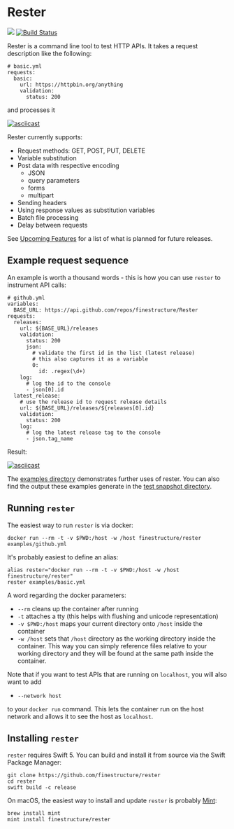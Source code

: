 # Rester

![](https://img.shields.io/badge/Swift-5-blue.svg) [![Build Status](https://travis-ci.org/finestructure/Rester.svg?branch=develop)](https://travis-ci.org/finestructure/Rester)

Rester is a command line tool to test HTTP APIs. It takes a request description like the following:

```
# basic.yml
requests:
  basic:
    url: https://httpbin.org/anything
    validation:
      status: 200
```

and processes it

[![asciicast](https://asciinema.org/a/237892.svg)](https://asciinema.org/a/237892)

Rester currently supports:

- Request methods: GET, POST, PUT, DELETE
- Variable substitution
- Post data with respective encoding
  - JSON
  - query parameters
  - forms
  - multipart
- Sending headers
- Using response values as substitution variables
- Batch file processing
- Delay between requests

See [Upcoming Features](https://github.com/finestructure/Rester/issues/28) for a list of what is planned for future releases.

## Example request sequence

An example is worth a thousand words - this is how you can use `rester` to instrument API calls:

```
# github.yml
variables:
  BASE_URL: https://api.github.com/repos/finestructure/Rester
requests:
  releases:
    url: ${BASE_URL}/releases
    validation:
      status: 200
      json:
        # validate the first id in the list (latest release)
        # this also captures it as a variable
        0:
          id: .regex(\d+)
    log:
      # log the id to the console
      - json[0].id
  latest_release:
    # use the release id to request release details
    url: ${BASE_URL}/releases/${releases[0].id}
    validation:
      status: 200
    log:
      # log the latest release tag to the console
      - json.tag_name
```

Result:

[![asciicast](https://asciinema.org/a/237894.svg)](https://asciinema.org/a/237894)

The [examples directory](examples) demonstrates further uses of rester. You can also find the output these examples generate in the [test snapshot directory](Tests/ResterTests/__Snapshots__/ExampleTests/).

## Running `rester`

The easiest way to run `rester` is via docker:

```
docker run --rm -t -v $PWD:/host -w /host finestructure/rester examples/github.yml
```

It's probably easiest to define an alias:

```
alias rester="docker run --rm -t -v $PWD:/host -w /host finestructure/rester"
rester examples/basic.yml
```

A word regarding the docker parameters:

- `--rm` cleans up the container after running
- `-t` attaches a tty (this helps with flushing and unicode representation)
- `-v $PWD:/host` maps your current directory onto `/host` inside the container
- `-w /host` sets that `/host` directory as the working directory inside the container. This way you can simply reference files relative to your working directory and they will be found at the same path inside the container.

Note that if you want to test APIs that are running on `localhost`, you will also want to add

- `--network host`

to your `docker run` command. This lets the container run on the host network and allows it to see the host as `localhost`.

## Installing `rester`

`rester` requires Swift 5. You can build and install it from source via the Swift Package Manager:

```
git clone https://github.com/finestructure/rester
cd rester
swift build -c release
```

On macOS, the easiest way to install and update `rester` is probably [Mint](https://github.com/yonaskolb/Mint):

```
brew install mint
mint install finestructure/rester
```
